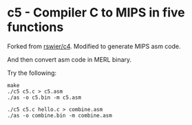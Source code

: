 c5 - Compiler C to MIPS in five functions
====

Forked from [rswier/c4](https://github.com/rswier/c4). Modified to generate MIPS asm code.

And then convert asm code in MERL binary.

Try the following:

```
make
./c5 c5.c > c5.asm
./as -o c5.bin -m c5.asm

./c5 c5.c hello.c > combine.asm
./as -o combine.bin -m combine.asm
```
